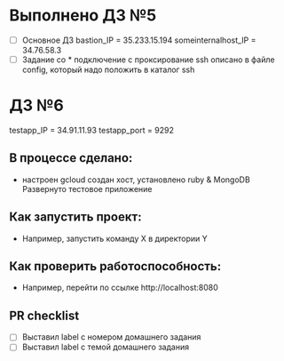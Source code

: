 # Выполнено ДЗ №5


 - [ ] Основное ДЗ
bastion_IP = 35.233.15.194
someinternalhost_IP = 34.76.58.3
 - [ ] Задание со *
подключение с проксирование ssh описано в файле config, который надо положить
в каталог ssh

# ДЗ №6

testapp_IP = 34.91.11.93
testapp_port = 9292

## В процессе сделано:
 - настроен gcloud
создан хост, установлено ruby & MongoDB
Развернуто тестовое приложение

## Как запустить проект:
 - Например, запустить команду X в директории Y

## Как проверить работоспособность:
 - Например, перейти по ссылке http://localhost:8080

## PR checklist
 - [ ] Выставил label с номером домашнего задания
 - [ ] Выставил label с темой домашнего задания
